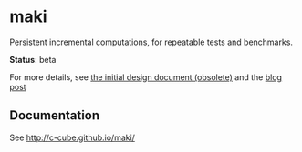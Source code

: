 # maki

Persistent incremental computations, for repeatable tests and benchmarks.

**Status**: beta

For more details, see [the initial design document (obsolete)](doc/maki_design.md)
and the [blog post](https://cedeela.fr/maki-on-disk-memoization-for-deterministic-fun-and-profit.html)

## Documentation

See http://c-cube.github.io/maki/
